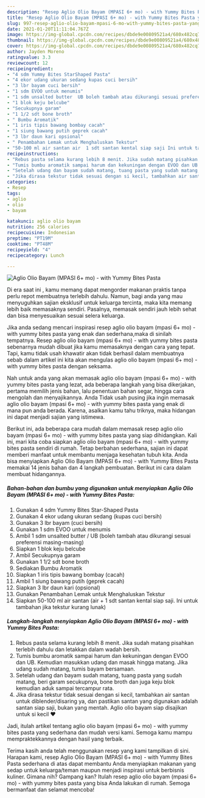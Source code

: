 ```yaml
---
description: "Resep Aglio Olio Bayam (MPASI 6+ mo) - with Yummy Bites Pasta yang lezat Untuk Jualan"
title: "Resep Aglio Olio Bayam (MPASI 6+ mo) - with Yummy Bites Pasta yang lezat Untuk Jualan"
slug: 997-resep-aglio-olio-bayam-mpasi-6-mo-with-yummy-bites-pasta-yang-lezat-untuk-jualan
date: 2021-01-20T11:11:04.767Z
image: https://img-global.cpcdn.com/recipes/dbde9e00809521a4/680x482cq70/aglio-olio-bayam-mpasi-6-mo-with-yummy-bites-pasta-foto-resep-utama.jpg
thumbnail: https://img-global.cpcdn.com/recipes/dbde9e00809521a4/680x482cq70/aglio-olio-bayam-mpasi-6-mo-with-yummy-bites-pasta-foto-resep-utama.jpg
cover: https://img-global.cpcdn.com/recipes/dbde9e00809521a4/680x482cq70/aglio-olio-bayam-mpasi-6-mo-with-yummy-bites-pasta-foto-resep-utama.jpg
author: Jayden Moreno
ratingvalue: 3.3
reviewcount: 12
recipeingredient:
- "4 sdm Yummy Bites StarShaped Pasta"
- "4 ekor udang ukuran sedang kupas cuci bersih"
- "3 lbr bayam cuci bersih"
- "1 sdm EVOO untuk menumis"
- "1 sdm unsalted butter  UB boleh tambah atau dikurangi sesuai preferensi masingmasing"
- "1 blok keju belcube"
- "Secukupnya garam"
- "1 1/2 sdt bone broth"
- " Bumbu Aromatik"
- "1 iris tipis bawang bombay cacah"
- "1 siung bawang putih geprek cacah"
- "3 lbr daun kari opsional"
- " Penambahan Lemak untuk Menghaluskan Tekstur"
- "50-100 ml air santan air  1 sdt santan kental siap saji Ini untuk tambahan jika tekstur kurang lunak"
recipeinstructions:
- "Rebus pasta selama kurang lebih 8 menit. Jika sudah matang pisahkan terlebih dahulu dan letakkan dalam wadah bersih."
- "Tumis bumbu aromatik sampai harum dan kekuningan dengan EVOO dan UB. Kemudian masukkan udang dan masak hingga matang. Jika udang sudah matang, tumis bayam bersamaan."
- "Setelah udang dan bayam sudah matang, tuang pasta yang sudah matang, beri garam secukupnya, bone broth dan juga keju blok kemudian aduk sampai tercampur rata."
- "Jika dirasa tekstur tidak sesuai dengan si kecil, tambahkan air santan untuk diblender/disaring ya, dan pastikan santan yang digunakan adalah santan siap saji, bukan yang mentah. Aglio olio bayam siap disajikan untuk si kecil ❤️"
categories:
- Resep
tags:
- aglio
- olio
- bayam

katakunci: aglio olio bayam 
nutrition: 256 calories
recipecuisine: Indonesian
preptime: "PT19M"
cooktime: "PT48M"
recipeyield: "4"
recipecategory: Lunch

---
```



![Aglio Olio Bayam (MPASI 6+ mo) - with Yummy Bites Pasta](https://img-global.cpcdn.com/recipes/dbde9e00809521a4/680x482cq70/aglio-olio-bayam-mpasi-6-mo-with-yummy-bites-pasta-foto-resep-utama.jpg)

Di era  saat ini , kamu memang dapat mengorder makanan praktis tanpa perlu repot membuatnya terlebih dahulu. Namun, bagi anda yang mau menyuguhkan sajian eksklusif untuk keluarga tercinta, maka kita memang lebih baik memasaknya sendiri. Pasalnya, memasak sendiri jauh lebih sehat dan bisa menyesuaikan sesuai selera keluarga.

Jika anda sedang mencari inspirasi resep aglio olio bayam (mpasi 6+ mo) - with yummy bites pasta yang enak dan sederhana,maka di sinilah tempatnya. Resep aglio olio bayam (mpasi 6+ mo) - with yummy bites pasta  sebenarnya mudah dibuat jika kamu memasaknya dengan cara yang tepat. Tapi, kamu tidak usah khawatir akan tidak berhasil dalam membuatnya 
sebab dalam artikel ini kita akan mengulas aglio olio bayam (mpasi 6+ mo) - with yummy bites pasta dengan seksama.  



Nah untuk anda yang akan memasak aglio olio bayam (mpasi 6+ mo) - with yummy bites pasta yang lezat, ada beberapa langkah yang bisa dikerjakan, pertama memilih jenis bahan, lalu penentuan bahan segar, hingga cara mengolah dan menyajikannya. Anda Tidak usah pusing jika ingin memasak aglio olio bayam (mpasi 6+ mo) - with yummy bites pasta yang enak di mana pun anda berada. Karena, asalkan kamu  tahu triknya, maka hidangan ini dapat menjadi sajian yang istimewa.

Berikut ini, ada beberapa cara mudah dalam memasak resep aglio olio bayam (mpasi 6+ mo) - with yummy bites pasta yang siap dihidangkan. Kali ini, mari kita coba siapkan aglio olio bayam (mpasi 6+ mo) - with yummy bites pasta sendiri di rumah. Tetap berbahan sederhana, sajian ini dapat memberi manfaat untuk membantu menjaga kesehatan tubuh kita. Anda bisa menyiapkan Aglio Olio Bayam (MPASI 6+ mo) - with Yummy Bites Pasta memakai 14 jenis bahan dan 4 langkah pembuatan. Berikut ini cara dalam membuat hidangannya.

<!--inarticleads1-->

##### Bahan-bahan dan bumbu yang digunakan untuk menyiapkan Aglio Olio Bayam (MPASI 6+ mo) - with Yummy Bites Pasta:

1. Gunakan 4 sdm Yummy Bites Star-Shaped Pasta
1. Gunakan 4 ekor udang ukuran sedang (kupas cuci bersih)
1. Gunakan 3 lbr bayam (cuci bersih)
1. Gunakan 1 sdm EVOO untuk menumis
1. Ambil 1 sdm unsalted butter / UB (boleh tambah atau dikurangi sesuai preferensi masing-masing)
1. Siapkan 1 blok keju belcube
1. Ambil Secukupnya garam
1. Gunakan 1 1/2 sdt bone broth
1. Sediakan  Bumbu Aromatik
1. Siapkan 1 iris tipis bawang bombay (cacah)
1. Ambil 1 siung bawang putih (geprek cacah)
1. Siapkan 3 lbr daun kari (opsional)
1. Gunakan  Penambahan Lemak untuk Menghaluskan Tekstur
1. Siapkan 50-100 ml air santan (air + 1 sdt santan kental siap saji. Ini untuk tambahan jika tekstur kurang lunak)




<!--inarticleads2-->

##### Langkah-langkah menyiapkan Aglio Olio Bayam (MPASI 6+ mo) - with Yummy Bites Pasta:

1. Rebus pasta selama kurang lebih 8 menit. Jika sudah matang pisahkan terlebih dahulu dan letakkan dalam wadah bersih.
1. Tumis bumbu aromatik sampai harum dan kekuningan dengan EVOO dan UB. Kemudian masukkan udang dan masak hingga matang. Jika udang sudah matang, tumis bayam bersamaan.
1. Setelah udang dan bayam sudah matang, tuang pasta yang sudah matang, beri garam secukupnya, bone broth dan juga keju blok kemudian aduk sampai tercampur rata.
1. Jika dirasa tekstur tidak sesuai dengan si kecil, tambahkan air santan untuk diblender/disaring ya, dan pastikan santan yang digunakan adalah santan siap saji, bukan yang mentah. Aglio olio bayam siap disajikan untuk si kecil ❤️




Jadi, itulah artikel tentang  aglio olio bayam (mpasi 6+ mo) - with yummy bites pasta  yang sederhana dan mudah versi kami. Semoga kamu mampu mempraktekkannya dengan hasil yang terbaik. 

Terima kasih anda telah menggunakan resep yang kami tampilkan di sini. Harapan kami, resep  Aglio Olio Bayam (MPASI 6+ mo) - with Yummy Bites Pasta sederhana di atas dapat membantu Anda menyiapkan makanan yang sedap untuk keluarga/teman maupun menjadi inspirasi untuk berbisnis kuliner. Gimana nih? Gampang kan? Itulah resep aglio olio bayam (mpasi 6+ mo) - with yummy bites pasta yang bisa Anda lakukan di rumah. Semoga bermanfaat dan selamat mencoba!

